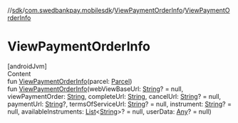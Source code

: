 //[sdk](../../../index.md)/[com.swedbankpay.mobilesdk](../index.md)/[ViewPaymentOrderInfo](index.md)/[ViewPaymentOrderInfo](-view-payment-order-info.md)



# ViewPaymentOrderInfo  
[androidJvm]  
Content  
fun [ViewPaymentOrderInfo](-view-payment-order-info.md)(parcel: [Parcel](https://developer.android.com/reference/kotlin/android/os/Parcel.html))  
fun [ViewPaymentOrderInfo](-view-payment-order-info.md)(webViewBaseUrl: [String](https://kotlinlang.org/api/latest/jvm/stdlib/kotlin/-string/index.html)? = null, viewPaymentOrder: [String](https://kotlinlang.org/api/latest/jvm/stdlib/kotlin/-string/index.html), completeUrl: [String](https://kotlinlang.org/api/latest/jvm/stdlib/kotlin/-string/index.html), cancelUrl: [String](https://kotlinlang.org/api/latest/jvm/stdlib/kotlin/-string/index.html)? = null, paymentUrl: [String](https://kotlinlang.org/api/latest/jvm/stdlib/kotlin/-string/index.html)?, termsOfServiceUrl: [String](https://kotlinlang.org/api/latest/jvm/stdlib/kotlin/-string/index.html)? = null, instrument: [String](https://kotlinlang.org/api/latest/jvm/stdlib/kotlin/-string/index.html)? = null, availableInstruments: [List](https://kotlinlang.org/api/latest/jvm/stdlib/kotlin.collections/-list/index.html)<[String](https://kotlinlang.org/api/latest/jvm/stdlib/kotlin/-string/index.html)>? = null, userData: [Any](https://kotlinlang.org/api/latest/jvm/stdlib/kotlin/-any/index.html)? = null)  



